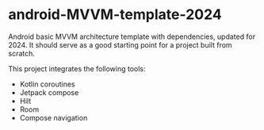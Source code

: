 # android-MVVM-template-2024
Android basic MVVM architecture template with dependencies, updated for 2024.
It should serve as a good starting point for a project built from scratch.

This project integrates the following tools:

* Kotlin coroutines
* Jetpack compose
* Hilt
* Room
* Compose navigation
